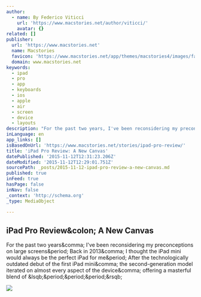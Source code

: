 ```yaml
---
author:
  - name: By Federico Viticci
    url: 'https://www.macstories.net/author/viticci/'
    avatar: {}
related: []
publisher:
  url: 'https://www.macstories.net'
  name: Macstories
  favicon: 'https://www.macstories.net/app/themes/macstories4/images/favicon.png'
  domain: www.macstories.net
keywords:
  - ipad
  - pro
  - app
  - keyboards
  - ios
  - apple
  - air
  - screen
  - device
  - layouts
description: "For the past two years, I've been reconsidering my preconceptions on large screens. Back in 2013, I thought the iPad mini would always be the perfect iPad for me. After the technologically outdated debut of the first iPad mini, the second-generation model iterated on almost every aspect of the device, offering a masterful blend of [...]"
inLanguage: en
app_links: []
isBasedOnUrl: 'https://www.macstories.net/stories/ipad-pro-review/'
title: 'iPad Pro Review: A New Canvas'
datePublished: '2015-11-12T12:31:23.206Z'
dateModified: '2015-11-12T12:29:01.751Z'
sourcePath: _posts/2015-11-12-ipad-pro-review-a-new-canvas.md
published: true
inFeed: true
hasPage: false
inNav: false
_context: 'http://schema.org'
_type: MediaObject

---
```

<article style=""><h1>iPad Pro Review&amp;colon; A New Canvas</h1><p>For the past two years&amp;comma; I've been reconsidering my preconceptions on large screens&amp;period; Back in 2013&amp;comma; I thought the iPad mini would always be the perfect iPad for me&amp;period; After the technologically outdated debut of the first iPad mini&amp;comma; the second-generation model iterated on almost every aspect of the device&amp;comma; offering a masterful blend of &amp;lsqb;&amp;period;&amp;period;&amp;period;&amp;rsqb;</p><img src="https://2672686a4cf38e8c2458-2712e00ea34e3076747650c92426bbb5.ssl.cf1.rackcdn.com/2015-11-07-234909.jpeg" /></article>